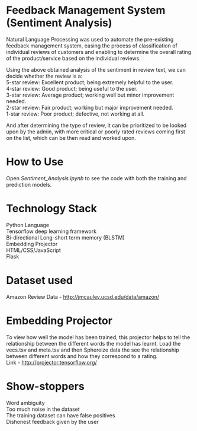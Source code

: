 # Feedback Management System (Sentiment Analysis)
Natural Language Processing was used to automate the pre-existing feedback management system, easing the process of classification of individual reviews of customers and enabling to determine the overall rating of the product/service based on the individual reviews.

Using the above obtained analysis of the sentiment in review text, we can decide whether the review is a:  
5-star review: Excellent product; being extremely helpful to the user.  
4-star review: Good product; being useful to the user.  
3-star review: Average product; working well but minor improvement needed.  
2-star review: Fair product; working but major improvement needed.  
1-star review: Poor product; defective, not working at all.  
  
And after determining the type of review, it can be prioritized to be looked upon by the admin, with more critical or poorly rated reviews coming first on the list, which can be then read and worked upon.

# How to Use  
Open *Sentiment_Analysis.ipynb* to see the code with both the training and prediction models.

# Technology Stack
Python Language  
Tensorflow deep learning framework  
Bi-directional Long-short term memory (BLSTM)  
Embedding Projector  
HTML/CSS/JavaScript  
Flask

# Dataset used
Amazon Review Data - http://jmcauley.ucsd.edu/data/amazon/

# Embedding Projector
To view how well the model has been trained, this projector helps to tell the relationship between the different words the model has learnt. Load the vecs.tsv and meta.tsv and then Sphereize data the see the relationship between different words and how they correspond to a rating.  
Link - http://projector.tensorflow.org/

# Show-stoppers  
Word ambiguity  
Too much noise in the dataset  
The training dataset can have false positives  
Dishonest feedback given by the user
